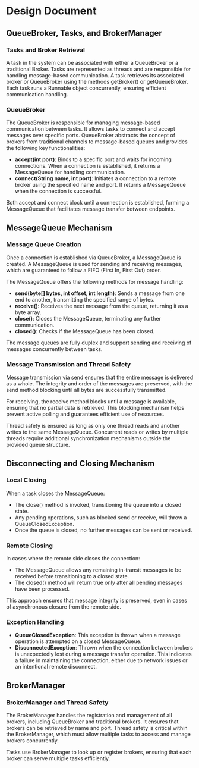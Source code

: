 # Design Document

## QueueBroker, Tasks, and BrokerManager

### Tasks and Broker Retrieval
A task in the system can be associated with either a QueueBroker or a traditional Broker. Tasks are represented as threads and are responsible for handling message-based communication. A task retrieves its associated broker or QueueBroker using the methods getBroker() or getQueueBroker. Each task runs a Runnable object concurrently, ensuring efficient communication handling.

### QueueBroker
The QueueBroker is responsible for managing message-based communication between tasks. It allows tasks to connect and accept messages over specific ports. QueueBroker abstracts the concept of brokers from traditional channels to message-based queues and provides the following key functionalities:

- **accept(int port)**: Binds to a specific port and waits for incoming connections. When a connection is established, it returns a MessageQueue for handling communication.
- **connect(String name, int port)**: Initiates a connection to a remote broker using the specified name and port. It returns a MessageQueue when the connection is successful.

Both accept and connect block until a connection is established, forming a MessageQueue that facilitates message transfer between endpoints.

## MessageQueue Mechanism

### Message Queue Creation
Once a connection is established via QueueBroker, a MessageQueue is created. A MessageQueue is used for sending and receiving messages, which are guaranteed to follow a FIFO (First In, First Out) order.

The MessageQueue offers the following methods for message handling:
- **send(byte[] bytes, int offset, int length)**: Sends a message from one end to another, transmitting the specified range of bytes.
- **receive()**: Receives the next message from the queue, returning it as a byte array.
- **close()**: Closes the MessageQueue, terminating any further communication.
- **closed()**: Checks if the MessageQueue has been closed.

The message queues are fully duplex and support sending and receiving of messages concurrently between tasks.

### Message Transmission and Thread Safety
Message transmission via send ensures that the entire message is delivered as a whole. The integrity and order of the messages are preserved, with the send method blocking until all bytes are successfully transmitted.

For receiving, the receive method blocks until a message is available, ensuring that no partial data is retrieved. This blocking mechanism helps prevent active polling and guarantees efficient use of resources.

Thread safety is ensured as long as only one thread reads and another writes to the same MessageQueue. Concurrent reads or writes by multiple threads require additional synchronization mechanisms outside the provided queue structure.

## Disconnecting and Closing Mechanism

### Local Closing
When a task closes the MessageQueue:
- The close() method is invoked, transitioning the queue into a closed state.
- Any pending operations, such as blocked send or receive, will throw a QueueClosedException.
- Once the queue is closed, no further messages can be sent or received.

### Remote Closing
In cases where the remote side closes the connection:
- The MessageQueue allows any remaining in-transit messages to be received before transitioning to a closed state.
- The closed() method will return true only after all pending messages have been processed.

This approach ensures that message integrity is preserved, even in cases of asynchronous closure from the remote side.

### Exception Handling

- **QueueClosedException**: This exception is thrown when a message operation is attempted on a closed MessageQueue.
- **DisconnectedException**: Thrown when the connection between brokers is unexpectedly lost during a message transfer operation. This indicates a failure in maintaining the connection, either due to network issues or an intentional remote disconnect.

## BrokerManager

### BrokerManager and Thread Safety
The BrokerManager handles the registration and management of all brokers, including QueueBroker and traditional brokers. It ensures that brokers can be retrieved by name and port. Thread safety is critical within the BrokerManager, which must allow multiple tasks to access and manage brokers concurrently.

Tasks use BrokerManager to look up or register brokers, ensuring that each broker can serve multiple tasks efficiently.

